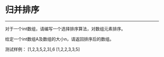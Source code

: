 # 归并排序
***
对于一个int数组，请编写一个选择排序算法，对数组元素排序。

给定一个int数组A及数组的大小n，请返回排序后的数组。

测试样例：
[1,2,3,5,2,3],6
[1,2,2,3,3,5]